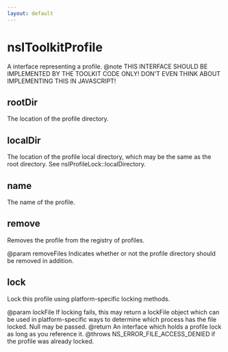 ```yaml
---
layout: default
---
```


# nsIToolkitProfile #

A interface representing a profile.
@note THIS INTERFACE SHOULD BE IMPLEMENTED BY THE TOOLKIT CODE ONLY! DON'T
      EVEN THINK ABOUT IMPLEMENTING THIS IN JAVASCRIPT!


## rootDir ##

The location of the profile directory.


## localDir ##

The location of the profile local directory, which may be the same as
the root directory.  See nsIProfileLock::localDirectory.


## name ##

The name of the profile.


## remove ##

Removes the profile from the registry of profiles.

@param removeFiles
       Indicates whether or not the profile directory should be
       removed in addition.


## lock ##

Lock this profile using platform-specific locking methods.

@param lockFile If locking fails, this may return a lockFile object
                which can be used in platform-specific ways to
                determine which process has the file locked. Null
                may be passed.
@return An interface which holds a profile lock as long as you reference
        it.
@throws NS_ERROR_FILE_ACCESS_DENIED if the profile was already locked.

